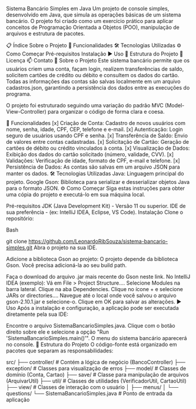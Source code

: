 Sistema Bancário Simples em Java
Um projeto de console simples, desenvolvido em Java, que simula as operações básicas de um sistema bancário. O projeto foi criado como um exercício prático para aplicar conceitos de Programação Orientada a Objetos (POO), manipulação de arquivos e estrutura de pacotes.

📋 Índice
Sobre o Projeto
🚀 Funcionalidades
🛠️ Tecnologias Utilizadas
⚙️ Como Começar
Pré-requisitos
Instalação
▶️ Uso
📂 Estrutura do Projeto
📝 Licença
📫 Contato
📖 Sobre o Projeto
Este sistema bancário permite que os usuários criem uma conta, façam login, realizem transferências de saldo, solicitem cartões de crédito ou débito e consultem os dados do cartão. Todas as informações das contas são salvas localmente em um arquivo cadastros.json, garantindo a persistência dos dados entre as execuções do programa.

O projeto foi estruturado seguindo uma variação do padrão MVC (Model-View-Controller) para organizar o código de forma clara e coesa.

🚀 Funcionalidades
[x] Criação de Conta: Cadastro de novos usuários com nome, senha, idade, CPF, CEP, telefone e e-mail.
[x] Autenticação: Login seguro de usuários usando CPF e senha.
[x] Transferência de Saldo: Envio de valores entre contas cadastradas.
[x] Solicitação de Cartão: Geração de cartões de débito ou crédito vinculados à conta.
[x] Visualização de Dados: Exibição dos dados do cartão solicitado (número, validade, CVV).
[x] Validações: Verificação de idade, formato de CPF, e-mail e telefone.
[x] Persistência de Dados: As contas são salvas em um arquivo JSON para manter os dados.
🛠️ Tecnologias Utilizadas
Java: Linguagem principal do projeto.
Google Gson: Biblioteca para serializar e desserializar objetos Java para o formato JSON.
⚙️ Como Começar
Siga estas instruções para obter uma cópia do projeto e executá-lo em sua máquina local.

Pré-requisitos
JDK (Java Development Kit) - Versão 11 ou superior.
IDE de sua preferência - (ex: IntelliJ IDEA, Eclipse, VS Code).
Instalação
Clone o repositório:

Bash

git clone https://github.com/LeonardoRibSouza/sistema-bancario-simples.git
Abra o projeto na sua IDE.

Adicione a biblioteca Gson ao projeto:
O projeto depende da biblioteca Gson. Você precisa adicioná-la ao seu build path.

Faça o download do arquivo .jar mais recente do Gson neste link.
No IntelliJ IDEA (exemplo):
Vá em File > Project Structure....
Selecione Modules na barra lateral.
Clique na aba Dependencies.
Clique no ícone + e selecione JARs or directories....
Navegue até o local onde você salvou o arquivo gson-2.10.1.jar e selecione-o.
Clique em OK para salvar as alterações.
▶️ Uso
Após a instalação e configuração, a aplicação pode ser executada diretamente pela sua IDE:

Encontre o arquivo SistemaBancarioSimples.java.
Clique com o botão direito sobre ele e selecione a opção "Run 'SistemaBancarioSimples.main()'".
O menu do sistema bancário aparecerá no console.
📂 Estrutura do Projeto
O código-fonte está organizado em pacotes que separam as responsabilidades:

src/
├── controller/   # Contém a lógica de negócio (BancoController)
├── exception/    # Classes para visualização de erros
├── model/        # Classes de domínio (Conta, Cartao)
├── save/         # Classe para manipulação de arquivos (ArquivarUtil)
├── util/         # Classes de utilidades (VerificadorUtil, CartaoUtil)
├── view/         # Classes de interação com o usuário
│   ├── menus/
│   └── questions/
└── SistemaBancarioSimples.java     # Ponto de entrada da aplicação